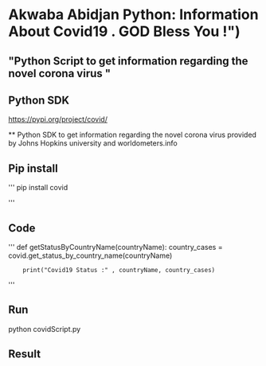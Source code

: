 # Akwaba Abidjan Python: Information About Covid19 . GOD Bless You !")

## "Python Script to get information regarding the novel corona virus " 

## Python  SDK

https://pypi.org/project/covid/

** Python SDK to get information regarding the novel corona virus provided by Johns Hopkins university and worldometers.info

## Pip install

'''
pip install  covid

'''

## Code

'''
def  getStatusByCountryName(countryName):
		country_cases = covid.get_status_by_country_name(countryName)
	
		print("Covid19 Status :" , countryName, country_cases)
		

'''

## Run
python  covidScript.py

## Result
